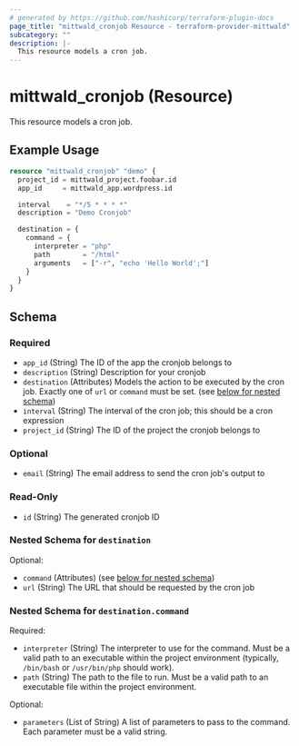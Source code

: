 ```yaml
---
# generated by https://github.com/hashicorp/terraform-plugin-docs
page_title: "mittwald_cronjob Resource - terraform-provider-mittwald"
subcategory: ""
description: |-
  This resource models a cron job.
---
```


# mittwald_cronjob (Resource)

This resource models a cron job.

## Example Usage

```terraform
resource "mittwald_cronjob" "demo" {
  project_id = mittwald_project.foobar.id
  app_id     = mittwald_app.wordpress.id

  interval    = "*/5 * * * *"
  description = "Demo Cronjob"

  destination = {
    command = {
      interpreter = "php"
      path        = "/html"
      arguments   = ["-r", "echo 'Hello World';"]
    }
  }
}
```

<!-- schema generated by tfplugindocs -->
## Schema

### Required

- `app_id` (String) The ID of the app the cronjob belongs to
- `description` (String) Description for your cronjob
- `destination` (Attributes) Models the action to be executed by the cron job. Exactly one of `url` or `command` must be set. (see [below for nested schema](#nestedatt--destination))
- `interval` (String) The interval of the cron job; this should be a cron expression
- `project_id` (String) The ID of the project the cronjob belongs to

### Optional

- `email` (String) The email address to send the cron job's output to

### Read-Only

- `id` (String) The generated cronjob ID

<a id="nestedatt--destination"></a>
### Nested Schema for `destination`

Optional:

- `command` (Attributes) (see [below for nested schema](#nestedatt--destination--command))
- `url` (String) The URL that should be requested by the cron job

<a id="nestedatt--destination--command"></a>
### Nested Schema for `destination.command`

Required:

- `interpreter` (String) The interpreter to use for the command. Must be a valid path to an executable within the project environment (typically, `/bin/bash` or `/usr/bin/php` should work).
- `path` (String) The path to the file to run. Must be a valid path to an executable file within the project environment.

Optional:

- `parameters` (List of String) A list of parameters to pass to the command. Each parameter must be a valid string.
